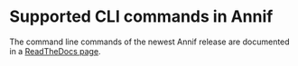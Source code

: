 # Supported CLI commands in Annif

The command line commands of the newest Annif release are documented in a
[ReadTheDocs page](https://annif.readthedocs.io/en/stable/source/commands.html).
